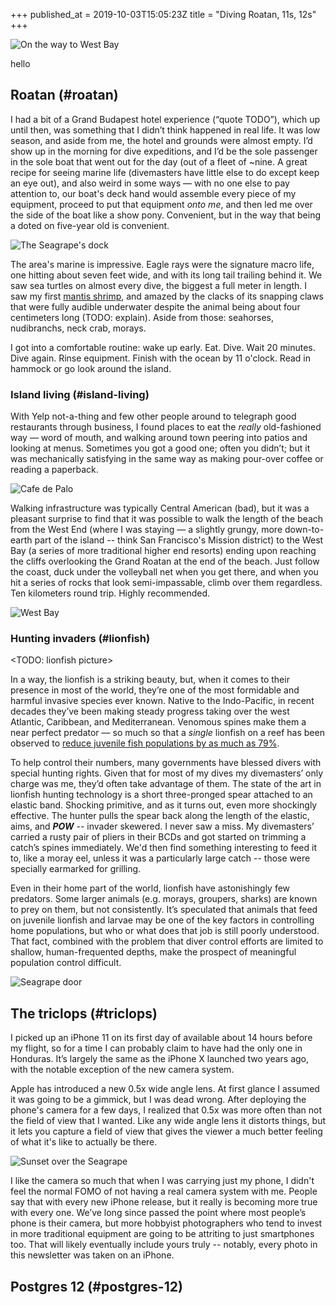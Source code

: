 +++
published_at = 2019-10-03T15:05:23Z
title = "Diving Roatan, 11s, 12s"
+++

![On the way to West Bay](/assets/images/passages/004-roatan/beach@2x.jpg)

hello

## Roatan (#roatan)

I had a bit of a Grand Budapest hotel experience (“quote TODO”), which up until then, was something that I didn’t think happened in real life. It was low season, and aside from me, the hotel and grounds were almost empty. I’d show up in the morning for dive expeditions, and I’d be the sole passenger in the sole boat that went out for the day (out of a fleet of ~nine. A great recipe for seeing marine life (divemasters have little else to do except keep an eye out), and also weird in some ways — with no one else to pay attention to, our boat's deck hand would assemble every piece of my equipment, proceed to put that equipment _onto me_, and then led me over the side of the boat like a show pony. Convenient, but in the way that being a doted on five-year old is convenient.

![The Seagrape's dock](/assets/images/passages/004-roatan/dock@2x.jpg)

The area's marine is impressive. Eagle rays were the signature macro life, one hitting about seven feet wide, and with its long tail trailing behind it. We saw sea turtles on almost every dive, the biggest a full meter in length. I saw my first [mantis shrimp][xkcd], and amazed by the clacks of its snapping claws that were fully audible underwater despite the animal being about four centimeters long (TODO: explain). Aside from those: seahorses, nudibranchs, neck crab, morays.

I got into a comfortable routine: wake up early. Eat. Dive. Wait 20 minutes. Dive again. Rinse equipment. Finish with the ocean by 11 o'clock. Read in hammock or go look around the island.

### Island living (#island-living)

With Yelp not-a-thing and few other people around to telegraph good restaurants through business, I found places to eat the _really_ old-fashioned way — word of mouth, and walking around town peering into patios and looking at menus. Sometimes you got a good one; often you didn’t; but it was mechanically satisfying in the same way as making pour-over coffee or reading a paperback.

![Cafe de Palo](/assets/images/passages/004-roatan/cafe-de-palo@2x.jpg)

Walking infrastructure was typically Central American (bad), but it was a pleasant surprise to find that it was possible to walk the length of the beach from the West End (where I was staying — a slightly grungy, more down-to-earth part of the island -- think San Francisco's Mission district) to the West Bay (a series of more traditional higher end resorts) ending upon reaching the cliffs overlooking the Grand Roatan at the end of the beach. Just follow the coast, duck under the volleyball net when you get there, and when you hit a series of rocks that look semi-impassable, climb over them regardless. Ten kilometers round trip. Highly recommended.

![West Bay](/assets/images/passages/004-roatan/west-bay@2x.jpg)

### Hunting invaders (#lionfish)

<TODO: lionfish picture>

In a way, the lionfish is a striking beauty, but, when it comes to their presence in most of the world, they’re one of the most formidable and harmful invasive species ever known. Native to the Indo-Pacific, in recent decades they’ve been making steady progress taking over the west Atlantic, Caribbean, and Mediterranean. Venomous spines make them a near perfect predator — so much so that a _single_ lionfish on a reef has been observed to [reduce juvenile fish populations by as much as 79%](https://today.oregonstate.edu/archives/2010/apr/lionfish-invasion-continuing-expand).

To help control their numbers, many governments have blessed divers with special hunting rights. Given that for most of my dives my divemasters’ only charge was me, they’d often take advantage of them. The state of the art in lionfish hunting technology is a short three-pronged spear attached to an elastic band. Shocking primitive, and as it turns out, even more shockingly effective. The hunter pulls the spear back along the length of the elastic, aims, and ***POW*** -- invader skewered. I never saw a miss. My divemasters’ carried a rusty pair of pliers in their BCDs and got started on trimming a catch’s spines immediately. We'd then find something interesting to feed it to, like a moray eel, unless it was a particularly large catch -- those were specially earmarked for grilling.

Even in their home part of the world, lionfish have astonishingly few predators. Some larger animals (e.g. morays, groupers, sharks) are known to prey on them, but not consistently. It’s speculated that animals that feed on juvenile lionfish and larvae may be one of the key factors in controlling home populations, but who or what does that job is still poorly understood. That fact, combined with the problem that diver control efforts are limited to shallow, human-frequented depths, make the prospect of meaningful population control difficult.

![Seagrape door](/assets/images/passages/004-roatan/padi-door@2x.jpg)

## The triclops (#triclops)

I picked up an iPhone 11 on its first day of available about 14 hours before my flight, so for a time I can probably claim to have had the only one in Honduras. It’s largely the same as the iPhone X launched two years ago, with the notable exception of the new camera system.

Apple has introduced a new 0.5x wide angle lens. At first glance I assumed it was going to be a gimmick, but I was dead wrong. After deploying the phone's camera for a few days, I realized that 0.5x was more often than not the field of view that I wanted. Like any wide angle lens it distorts things, but it lets you capture a field of view that gives the viewer a much better feeling of what it's like to actually be there.

![Sunset over the Seagrape](/assets/images/passages/004-roatan/sunset@2x.jpg)

I like the camera so much that when I was carrying just my phone, I didn't feel the normal FOMO of not having a real camera system with me. People say that with every new iPhone release, but it really is becoming more true with every one. We’ve long since passed the point where most people’s phone is their camera, but more hobbyist photographers who tend to invest in more traditional equipment are going to be attriting to just smartphones too. That will likely eventually include yours truly -- notably, every photo in this newsletter was taken on an iPhone.

## Postgres 12 (#postgres-12)

[xkcd]: http://TODO
